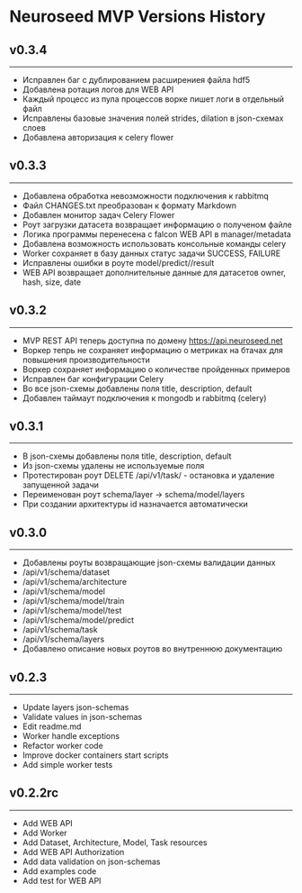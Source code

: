 # Neuroseed MVP Versions History

## v0.3.4

---

- Исправлен баг с дублированием расширениея файла hdf5
- Добавлена ротация логов для WEB API
- Каждый процесс из пула процессов ворке пишет логи в отдельный файл
- Исправлены базовые значения полей strides, dilation в json-схемах слоев
- Добавлена авторизация к celery flower

## v0.3.3

---

- Добавлена обработка невозможности подключения к rabbitmq
- Файл CHANGES.txt преобразован к формату Markdown
- Добавлен монитор задач Celery Flower
- Роут загрузки датасета возвращает информацию о полученом файле
- Логика программы перенесена с falcon WEB API в manager/metadata
- Добавлена возможность использовать консольные команды celery
- Worker сохраняет в базу данных статус задачи SUCCESS, FAILURE
- Исправлены ошибки в роуте model/predict/<tid>/result
- WEB API возвращает дополнительные данные для датасетов owner, hash, size, date

## v0.3.2

---

- MVP REST API теперь доступна по домену https://api.neuroseed.net
- Воркер тепрь не сохраняет информацию о метриках на бтачах для повышения производительности
- Воркер сохраняет информацию о количестве пройденных примеров
- Исправлен баг конфигурации Celery
- Во все json-схемы добавлены поля title, description, default
- Добавлен таймаут подключения к mongodb и rabbitmq (celery)

## v0.3.1

---

- В json-схемы добавлены поля title, description, default
- Из json-схемы удалены не используемые поля
- Протестирован роут DELETE /api/v1/task/<id> - остановка и удаление запущенной задачи
- Переименован роут schema/layer -> schema/model/layers
- При создании архитектуры id назначается автоматически

## v0.3.0

---

- Добавлены роуты возвращающие json-схемы валидации данных
- /api/v1/schema/dataset
- /api/v1/schema/architecture
- /api/v1/schema/model
- /api/v1/schema/model/train
- /api/v1/schema/model/test
- /api/v1/schema/model/predict
- /api/v1/schema/task
- /api/v1/schema/layers
- Добавлено описание новых роутов во внутреннюю документацию

## v0.2.3

---

- Update layers json-schemas
- Validate values in json-schemas
- Edit readme.md
- Worker handle exceptions
- Refactor worker code
- Improve docker containers start scripts
- Add simple worker tests

## v0.2.2rc

---

- Add WEB API
- Add Worker
- Add Dataset, Architecture, Model, Task resources
- Add WEB API Authorization
- Add data validation on json-schemas
- Add examples code
- Add test for WEB API
